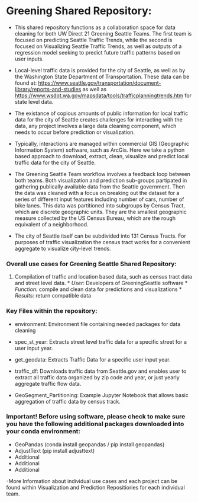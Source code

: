 # Greening Shared Repository:

- This shared repository functions as a collaboration space for data cleaning for both UW Direct 21 Greening Seattle Teams. The first team is focused on predicting Seattle Traffic Trends, while the second is focused on Visualizing Seattle Traffic Trends, as well as outputs of a regression model seeking to predict future traffic patterns based on user inputs.

- Local-level traffic data is provided for the city of Seattle, as well as by the Washington State Department of Transportation. These data can be found at: https://www.seattle.gov/transportation/document-library/reports-and-studies as well as https://www.wsdot.wa.gov/mapsdata/tools/trafficplanningtrends.htm for state level data.

- The existance of copious amounts of public information for local traffic data for the city of Seattle creates challenges for interacting with the data, any project involves a large data cleaning component, which needs to occur before prediction or visualization. 

- Typically, interactions are managed within commercial GIS (Geographic Information System) software, such as ArcGis. Here we take a python based approach to download, extract, clean, visualize and predict local traffic data for the city of Seattle.  

- The Greening Seattle Team workflow involves a feedback loop between both teams. Both visualization and prediction sub-groups partipated in gathering publically available data from the Seattle government. Then the data was cleaned with a focus on breaking out the dataset for a series of different input features including number of cars, number of bike lanes. This data was partitioned into subgroups by Census Tract, which are discrete geographic units. They are the smallest geographic measure collected by the US Census Bureau, which are the rough equivalent of a neighborhood.  

- The city of Seattle itself can be subdivided into 131 Census Tracts. For purposes of traffic visualization the census tract works for a convenient aggregate to visualize city-level trends. 

### Overall use cases for Greening Seattle Shared Repository:
  1. Compilation of traffic and location based data, such as census tract data and street level data. 
	* _User:_ Developers of GreeningSeattle software
	* _Function:_ compile and clean data for predictions and visualizations
	* _Results:_ return compatible data 



### Key Files within the repository:


- environment: Environment file containing needed packages for data cleaning

- spec_st_year: Extracts street level traffic data for a specific street for a user input year.

- get_geodata: Extracts Traffic Data for a specific user input year.

- traffic_df: Downloads traffic data from Seattle.gov and enables user to extract all traffic data organized by zip code and year, or just yearly aggregate traffic flow data.

- GeoSegment_Partitioning: Example Jupyter Notebook that allows basic aggregation of traffic data by census track. 


### Important! Before using software, please check to make sure you have the following additional packages downloaded into your conda environment:

- GeoPandas (conda install geopandas / pip install geopandas)
- AdjustText (pip install adjusttext)
- Additional
- Additional
- Additional


-More Information about individual use cases and each project can be found within Visualization and Prediction Repositiories for each individual team.
